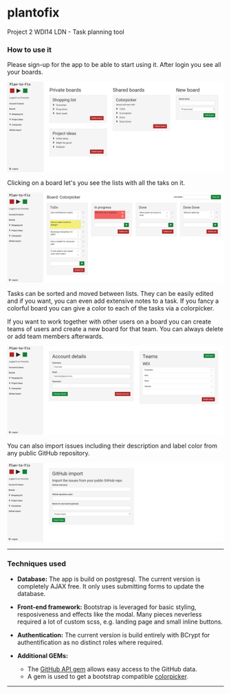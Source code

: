 # plantofix
Project 2 WDI14 LDN - Task planning tool

### How to use it

Please sign-up for the app to be able to start using it. After login you see all your boards.

![](./app/assets/images/screenshot3.png)

Clicking on a board let's you see the lists with all the taks on it.

![](./app/assets/images/screenshot1.png)

Tasks can be sorted and moved between lists. They can be easily edited and if you want, you can even add extensive notes to a task.
If you fancy a colorful board you can give a color to each of the tasks via a colorpicker. 

If you want to work together with other users on a board you can create teams of users and create a new board for that team. You can always delete or add team members afterwards.

![](./app/assets/images/screenshot2.png)

You can also import issues including their description and label color from any public GitHub repository.

![](./app/assets/images/screenshot4.png)

---

### Techniques used
* **Database:** The app is build on postgresql. The current version is completely AJAX free. It only uses submitting forms to update the database.

* **Front-end framework:** Bootstrap is leveraged for basic styling, resposiveness and effects like the modal. Many pieces neverless required a lot of custom scss, e.g. landing page and small inline buttons.

* **Authentication:** The current version is build entirely with BCrypt for authentification as no distinct roles where required.

* **Additional GEMs:** 
	* The [GitHub API gem](https://github.com/peter-murach/github) allows easy access to the GitHub data.
	* A gem is used to get a bootstrap compatible [colorpicker](http://mjolnic.com/bootstrap-colorpicker/).

---



